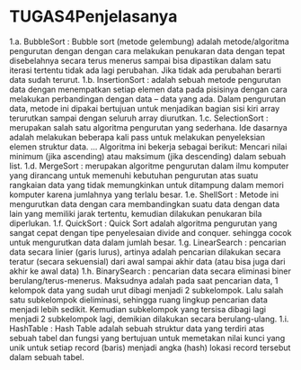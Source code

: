 # TUGAS4Penjelasanya

1.a. BubbleSort : Bubble sort (metode gelembung) adalah metode/algoritma pengurutan dengan dengan cara melakukan penukaran data dengan tepat disebelahnya secara terus menerus sampai bisa dipastikan dalam satu iterasi tertentu tidak ada lagi perubahan. Jika tidak ada perubahan berarti data sudah terurut. 1.b. InsertionSort : adalah sebuah metode pengurutan data dengan menempatkan setiap elemen data pada pisisinya dengan cara melakukan perbandingan dengan data – data yang ada. Dalam pengurutan data, metode ini dipakai bertujuan untuk menjadikan bagian sisi kiri array terurutkan sampai dengan seluruh array diurutkan. 1.c. SelectionSort : merupakan salah satu algoritma pengurutan yang sederhana. Ide dasarnya adalah melakukan beberapa kali pass untuk melakukan penyeleksian elemen struktur data. ... Algoritma ini bekerja sebagai berikut: Mencari nilai minimum (jika ascending) atau maksimum (jika descending) dalam sebuah list. 1.d. MergeSort : merupakan algoritme pengurutan dalam ilmu komputer yang dirancang untuk memenuhi kebutuhan pengurutan atas suatu rangkaian data yang tidak memungkinkan untuk ditampung dalam memori komputer karena jumlahnya yang terlalu besar. 1.e. ShellSort : Metode ini mengurutkan data dengan cara membandingkan suatu data dengan data lain yang memiliki jarak tertentu, kemudian dilakukan penukaran bila diperlukan. 1.f. QuickSort : Quick Sort adalah algoritma pengurutan yang sangat cepat dengan tipe penyelesaian divide and conquer. sehingga cocok untuk mengurutkan data dalam jumlah besar. 1.g. LinearSearch : pencarian data secara linier (garis lurus), artinya adalah pencarian dilakukan secara teratur (secara sekuensial) dari awal sampai akhir data (atau bisa juga dari akhir ke awal data) 1.h. BinarySearch : pencarian data secara eliminasi biner berulang/terus-menerus. Maksudnya adalah pada saat pencarian data, 1 kelompok data yang sudah urut dibagi menjadi 2 subkelompok. Lalu salah satu subkelompok dieliminasi, sehingga ruang lingkup pencarian data menjadi lebih sedikit. Kemudian subkelompok yang tersisa dibagi lagi menjadi 2 subkelompok lagi, demikian dilakukan secara berulang-ulang. 1.i. HashTable : Hash Table adalah sebuah struktur data yang terdiri atas sebuah tabel dan fungsi yang bertujuan untuk memetakan nilai kunci yang unik untuk setiap record (baris) menjadi angka (hash) lokasi record tersebut dalam sebuah tabel.
